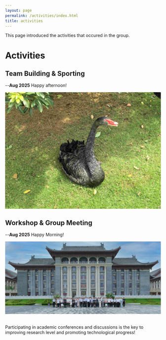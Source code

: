```yaml
---
layout: page
permalink: /activities/index.html
title: activities
---
```


This page introduced the activities that occured in the group.

# Activities

## Team Building & Sporting

--**Aug 2025** Happy afternoon!
<div class="first">
<img src="/images/card.jpg">
</div>

## Workshop & Group Meeting

--**Aug 2025** Happy Morning!
<div class="first">
<img src="/images/group2.jpg">
</div>

<br>Participating in academic conferences and discussions is the key to improving research level and promoting technological progress!
